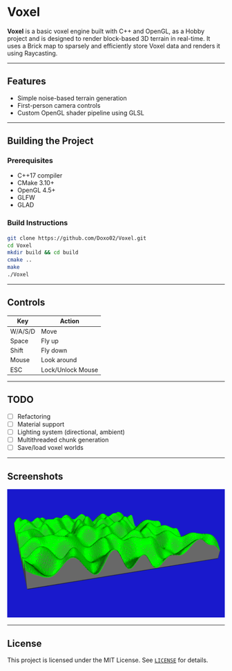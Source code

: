 # Voxel

**Voxel** is a basic voxel engine built with C++ and OpenGL, as a Hobby project and is designed to render block-based 3D terrain in real-time. It uses a Brick map to sparsely and efficiently store Voxel data and renders it using Raycasting.

---

## Features

- Simple noise-based terrain generation
- First-person camera controls
- Custom OpenGL shader pipeline using GLSL

---

## Building the Project

### Prerequisites

- C++17 compiler
- CMake 3.10+
- OpenGL 4.5+
- GLFW
- GLAD

### Build Instructions

```bash
git clone https://github.com/Doxo02/Voxel.git
cd Voxel
mkdir build && cd build
cmake ..
make
./Voxel
```

---

## Controls

| Key     | Action            |
|---------|-------------------|
| W/A/S/D | Move              |
| Space   | Fly up            |
| Shift   | Fly down          |
| Mouse   | Look around       |
| ESC     | Lock/Unlock Mouse |

---

## TODO

- [ ] Refactoring
- [ ] Material support
- [ ] Lighting system (directional, ambient)
- [ ] Multithreaded chunk generation
- [ ] Save/load voxel worlds

---

## Screenshots

![image](screenshots/Basic%20terrain.png)

---

## License

This project is licensed under the MIT License. See [`LICENSE`](./LICENSE) for details.
